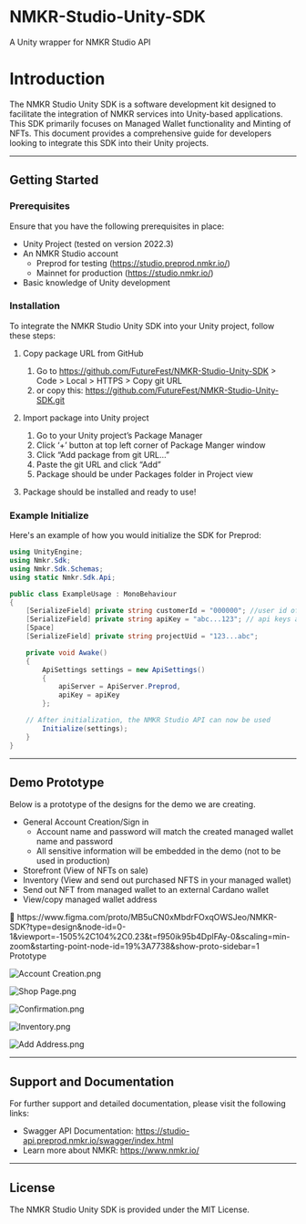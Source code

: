 # NMKR-Studio-Unity-SDK
A Unity wrapper for NMKR Studio API


# **Introduction**

The NMKR Studio Unity SDK is a software development kit designed to facilitate the integration of NMKR services into Unity-based applications. This SDK primarily focuses on Managed Wallet functionality and Minting of NFTs. This document provides a comprehensive guide for developers looking to integrate this SDK into their Unity projects.

---

## **Getting Started**

### **Prerequisites**

Ensure that you have the following prerequisites in place:

- Unity Project (tested on version 2022.3)
- An NMKR Studio account
    - Preprod for testing (https://studio.preprod.nmkr.io/)
    - Mainnet for production (https://studio.nmkr.io/)
- Basic knowledge of Unity development

### **Installation**

To integrate the NMKR Studio Unity SDK into your Unity project, follow these steps:

1. Copy package URL from GitHub
    1. Go to https://github.com/FutureFest/NMKR-Studio-Unity-SDK > Code > Local > HTTPS > Copy git URL
    2. or copy this: https://github.com/FutureFest/NMKR-Studio-Unity-SDK.git
    
2. Import package into Unity project
    1. Go to your Unity project’s Package Manager
    2. Click ‘+’ button at top left corner of Package Manger window
    3. Click “Add package from git URL…” 
    4. Paste the git URL and click “Add”
    5. Package should be under Packages folder in Project view
3. Package should be installed and ready to use!


### Example Initialize

Here's an example of how you would initialize the SDK for Preprod:

```csharp
using UnityEngine;
using Nmkr.Sdk;
using Nmkr.Sdk.Schemas;
using static Nmkr.Sdk.Api;

public class ExampleUsage : MonoBehaviour
{
    [SerializeField] private string customerId = "000000"; //user id of NMKR Studio account
    [SerializeField] private string apiKey = "abc...123"; // api keys are created from NMKR Studio website
    [Space]
    [SerializeField] private string projectUid = "123...abc";

    private void Awake()
    {
        ApiSettings settings = new ApiSettings()
        {
            apiServer = ApiServer.Preprod,
            apiKey = apiKey
        };

	// After initialization, the NMKR Studio API can now be used
        Initialize(settings);
    }
}
```

---

## Demo Prototype

Below is a prototype of the designs for the demo we are creating.

- General Account Creation/Sign in
    - Account name and password will match the created managed wallet name and password
    - All sensitive information will be embedded in the demo (not to be used in production)
- Storefront (View of NFTs on sale)
- Inventory (View and send out purchased NFTS in your managed wallet)
- Send out NFT from managed wallet to an external Cardano wallet
- View/copy managed wallet address

<aside>
🦾 https://www.figma.com/proto/MB5uCN0xMbdrFOxqOWSJeo/NMKR-SDK?type=design&node-id=0-1&viewport=-1505%2C104%2C0.23&t=f950ik95b4DplFAy-0&scaling=min-zoom&starting-point-node-id=19%3A7738&show-proto-sidebar=1 Prototype

</aside>

![Account Creation.png](https://prod-files-secure.s3.us-west-2.amazonaws.com/3c9c244f-3a8d-46a3-a70e-16df1b5bee81/a989d7fb-cb21-4515-91a8-d3feb43fda28/Account_Creation.png)

![Shop Page.png](https://prod-files-secure.s3.us-west-2.amazonaws.com/3c9c244f-3a8d-46a3-a70e-16df1b5bee81/9ffea342-65a7-4abb-914c-94eb51f5b6ce/Shop_Page.png)

![Confirmation.png](https://prod-files-secure.s3.us-west-2.amazonaws.com/3c9c244f-3a8d-46a3-a70e-16df1b5bee81/7e404868-fac1-4327-b4ae-b06fda0bbb33/Confirmation.png)

![Inventory.png](https://prod-files-secure.s3.us-west-2.amazonaws.com/3c9c244f-3a8d-46a3-a70e-16df1b5bee81/234e7a48-3b92-4953-8108-3edc980ac419/Inventory.png)

![Add Address.png](https://prod-files-secure.s3.us-west-2.amazonaws.com/3c9c244f-3a8d-46a3-a70e-16df1b5bee81/eb79c40c-00f5-434e-b102-24becdb27c5b/Add_Address.png)




---



## **Support and Documentation**

For further support and detailed documentation, please visit the following links:

- Swagger API Documentation: https://studio-api.preprod.nmkr.io/swagger/index.html
- Learn more about NMKR: https://www.nmkr.io/

---

## **License**

The NMKR Studio Unity SDK is provided under the MIT License.